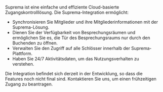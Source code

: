 Suprema ist eine einfache und effiziente Cloud-basierte Zugangskontrolllösung. Die Suprema-Integration ermöglicht:

- Synchronisieren Sie Mitglieder und ihre Mitgliederinformationen mit der Suprema-Lösung.
- Dienen Sie der Verfügbarkeit von Besprechungsräumen und ermöglichen Sie es, die Tür des Besprechungsraums nur durch den Buchenden zu öffnen.
- Verwalten Sie den Zugriff auf alle Schlösser innerhalb der Suprema-Plattform.
- Haben Sie 24/7 Aktivitätsdaten, um das Nutzungsverhalten zu verstehen.

Die Integration befindet sich derzeit in der Entwicklung, so dass die Features noch nicht final sind. Kontaktieren Sie uns, um einen frühzeitigen Zugang zu beantragen.
